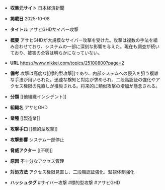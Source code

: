 - **収集元サイト**
日本経済新聞

- **掲載日**
2025-10-08

- **タイトル**
アサヒGHDサイバー攻撃

- **概要**
アサヒGHDが大規模なサイバー攻撃を受けた。攻撃は複数の手法を組み合わせており、システムの一部に深刻な影響を与えた。現在も調査が続いており、被害の全容は明らかになっていない。

- **URL**
https://www.nikkei.com/topics/25100800?page=2

- **備考**
攻撃は高度な[[標的型攻撃]]であり、内部システムへの侵入を狙う複雑な手法が用いられた。迅速な検知と対応が求められ、二段階認証の強化やアクセス権限の見直しが推奨される。将来的に類似攻撃の増加が懸念される。

- **分類**
[[他組織インシデント]]

- **組織名**
アサヒGHD

- **業種**
[[製造業]]

- **攻撃手口**
[[標的型攻撃]]

- **攻撃影響**
システム一部停止

- **脅威アクター**
[[不明]]

- **原因**
不十分なアクセス管理

- **対処方法**
アクセス権限見直し、二段階認証強化、監視体制強化

- **ハッシュタグ**
#サイバー攻撃 #標的型攻撃 #アサヒGHD
